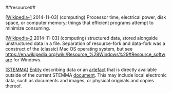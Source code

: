 ##resource##

\[[Wikipedia-1](https://en.wikipedia.org/wiki/Abstraction_%28computer_science%29#Levels_of_abstraction) 2014-11-03\] (computing) Processor time, electrical power, disk space, or computer memory: things that efficient programs attempt to minimize consuming.

\[[Wikipedia-2](https://en.wikipedia.org/wiki/Resource_fork#Resource_identifiers) 2014-11-03\] (computing) structured data, stored alongside unstructured data in a file. Separation of resource-fork and data-fork was a construct of the (classic) Mac OS operating system, but see https://en.wikipedia.org/wiki/Resource_%28Windows%29#Resource_software for Windows.

\[[STEMMA](SOURCES.md#STEMMA)\] [Entity](entity.md) describing data or an [artefact](artefact.md) that is directly available outside of the current STEMMA [document](document.md). This may include local electronic data, such as documents and images, or physical originals and copies thereof.
